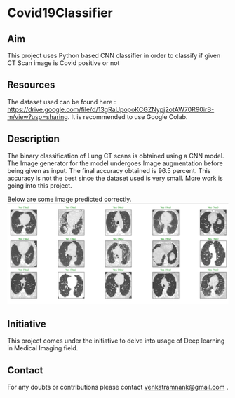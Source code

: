 # Covid19Classifier

## Aim
This project uses Python based CNN classifier in order to classify if given CT Scan image is Covid positive or not

## Resources
The dataset used can be found here : https://drive.google.com/file/d/13gRaUpopoKCGZNypj2otAW70R90irB-m/view?usp=sharing. It is recommended to use Google Colab.
## Description 
The binary classification of Lung CT scans is obtained using a CNN model. The Image generator for the model undergoes Image augmentation before being given as input. The final accuracy obtained is 96.5 percent. This accuracy is not the best since the dataset used is very small. More work is going into this project.

Below are some image predicted correctly.
<img src='https://github.com/venkatramnank/Covid19Classifier/blob/master/new_model.PNG'>

## Initiative
This project comes under the initiative to delve into usage of Deep learning in Medical Imaging field.

## Contact
For any doubts or contributions please contact venkatramnank@gmail.com .
